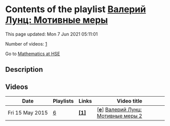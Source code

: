 # Contents of the playlist [Валерий Лунц: Мотивные меры](https://www.youtube.com/playlist?list=PLq3E5oubNNoCr8ZQpApMF8MsD8nMEROqm)

This page updated: Mon 7 Jun 2021 05:11:01

Number of videos: [1](#videos)

Go to [Mathematics at HSE](../README.md)

## Description



## Videos

|Date|Playlists|Links|Video title|
|---|---|---|---|
| Fri&nbsp;15&nbsp;May&nbsp;2015 | [6](../playlists/6 "Валерий Лунц: Мотивные меры") | [**[1]**](http://www.youtube.com/editor) | [[**e**](https://studio.youtube.com/video/f7fCtaCofwE/edit "Edit")] [Валерий Лунц: Мотивные меры 2](https://www.youtube.com/watch?v=f7fCtaCofwE&list=PLq3E5oubNNoCr8ZQpApMF8MsD8nMEROqm "Это видео создано с помощью видеоредактора YouTube (http://www.youtube.com/editor)") |
